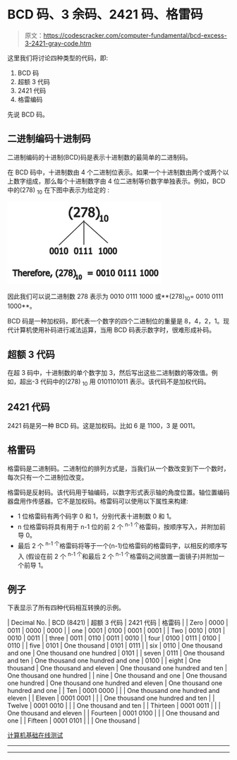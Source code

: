 # BCD 码、3 余码、2421 码、格雷码

> 原文：<https://codescracker.com/computer-fundamental/bcd-excess-3-2421-gray-code.htm>

这里我们将讨论四种类型的代码，即:

1.  BCD 码
2.  超额 3 代码
3.  2421 代码
4.  格雷编码

先说 BCD 码。

## 二进制编码十进制码

二进制编码的十进制(BCD)码是表示十进制数的最简单的二进制码。

在 BCD 码中，十进制数由 4 个二进制位表示。如果一个十进制数由两个或两个以上数字组成，那么每个十进制数字由 4 位二进制等价数字单独表示。例如，BCD 中的(278) <sub>10</sub> 在下图中表示为给定的 :

![bcd code](img/f2310165558ec036aef2bac9b2a2f391.png)

因此我们可以说二进制数 278 表示为 0010 0111 1000 或**(278)<sub>10</sub>= 0010 0111 1000**。

BCD 码是一种加权码，即代表一个数字的四个二进制位的重量是 8，4，2，1。现代计算机使用补码进行减法运算，当用 BCD 码表示数字时，很难形成补码。

## 超额 3 代码

在超 3 码中，十进制数的单个数字加 3，然后写出这些二进制数的等效值。例如，超出-3 代码中的(278) <sub>10</sub> 用 0101101011 表示。该代码不是加权代码。

## 2421 代码

2421 码是另一种 BCD 码。这是加权码。比如 6 是 1100，3 是 0011。

## 格雷码

格雷码是二进制码。二进制位的排列方式是，当我们从一个数改变到下一个数时，每次只有一个二进制位改变。

格雷码是反射码。该代码用于轴编码，以数字形式表示轴的角度位置。轴位置编码器盘用作传感器。它不是加权码。格雷码可以使用以下属性来构建:

*   1 位格雷码有两个码字 0 和 1，分别代表十进制数 0 和 1。
*   n 位格雷码将具有用于 n-1 位的前 2 个 <sup>n-1 个</sup>格雷码，按顺序写入，并附加前导 0。
*   最后 2 个 <sup>n-1 个</sup>格雷码将等于一个(n-1)位格雷码的格雷码字，以相反的顺序写入 (假设在前 2 个 <sup>n-1 个</sup>和最后 2 个 <sup>n-1 个</sup>格雷码之间放置一面镜子)并附加一个前导 1。

## 例子

下表显示了所有四种代码相互转换的示例。

| Decimal No. | BCD (8421) | 超额 3 代码 | 2421 代码 | 格雷码 |
| Zero | 0000 | 0011 | 0000 | 0000 |
| one | 0001 | 0100 | 0001 | 0001 |
| Two | 0010 | 0101 | 0010 | 0011 |
| three | 0011 | 0110 | 0011 | 0010 |
| four | 0100 | 0111 | 0100 | 0110 |
| five | 0101 | One thousand | 0101 | 0111 |
| six | 0110 | One thousand and one | One thousand one hundred | 0101 |
| seven | 0111 | One thousand and ten | One thousand one hundred and one | 0100 |
| eight | One thousand | One thousand and eleven | One thousand one hundred and ten | One thousand one hundred |
| nine | One thousand and one | One thousand one hundred | One thousand one hundred and eleven | One thousand one hundred and one |
| Ten | 0001 0000 |  |  | One thousand one hundred and eleven |
| Eleven | 0001 0001 |  |  | One thousand one hundred and ten |
| Twelve | 0001 0010 |  |  | One thousand and ten |
| Thirteen | 0001 0011 |  |  | One thousand and eleven |
| Fourteen | 0001 0100 |  |  | One thousand and one |
| Fifteen | 0001 0101 |  |  | One thousand |

[计算机基础在线测试](/exam/showtest.php?subid=14)

* * *

* * *
